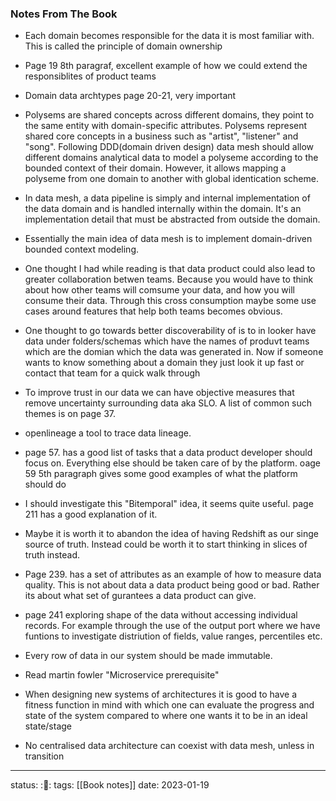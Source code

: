 
### Notes From The Book
- Each domain becomes responsible for the data it is most familiar with. This is
  called the principle of domain ownership
  
- Page 19 8th paragraf, excellent example of how we could extend the
  responsiblites of product teams
  
- Domain data archtypes page 20-21, very important
- Polysems are shared concepts across different domains, they point to the same
  entity with domain-specific attributes. Polysems represent shared core
  concepts in a business such as "artist", "listener" and "song". Following
  DDD(domain driven design) data mesh should allow different domains analytical
  data to model a polyseme according to the bounded context of their domain.
  However, it allows mapping a polyseme from one domain to another with global
  identication scheme.
  
- In data mesh, a data pipeline is simply and internal implementation of the
  data domain and is handled internally within the domain. It's an
  implementation detail that must be abstracted from outside the domain.
  
- Essentially the main idea of data mesh is to implement domain-driven bounded
  context modeling.
  
- One thought I had while reading is that data product could also lead to
  greater collaboration betwen teams. Because you would have to think about how
  other teams will comsume your data, and how you will consume their data.
  Through this cross consumption maybe some use cases around features that help
  both teams becomes obvious.
  
- One thought to go towards better discoverability of is to in looker have data
  under folders/schemas which have the names of produvt teams which are the
  domian which the data was generated in. Now if someone wants to know something
  about a domain they just look it up fast or contact that team for a quick walk
  through
  
- To improve trust in our data we can have objective measures that remove
  uncertainty surrounding data aka SLO. A list of common such themes is on page
  37.
  
- openlineage a tool to trace data lineage. 
  
- page 57. has a good list of tasks that a data product developer should focus
  on. Everything else should be taken care of by the platform. oage 59 5th
  paragraph gives some good examples of what the platform should do
  
- I should investigate this "Bitemporal" idea, it seems quite useful. page 211
  has a good explanation of it.
  
- Maybe it is worth it to abandon the idea of having Redshift as our singe
  source of truth. Instead could be worth it to start thinking in slices of
  truth instead.
  
- Page 239. has a set of attributes as an example of how to measure data
  quality. This is not about data a data product being good or bad. Rather its
  about what set of gurantees a data product can give.
  
- page 241 exploring shape of the data without accessing individual records. For
  example through the use of the output port where we have funtions to
  investigate distriution of fields, value ranges, percentiles etc.
  
- Every row of data in our system should be made immutable.

- Read martin fowler "Microservice prerequisite"

- When designing new systems of architectures it is good to have a fitness
  function in mind with which one can evaluate the progress and state of the
  system compared to where one wants it to be in an ideal state/stage
  
- No centralised data architecture can coexist with data mesh, unless in
  transition

---
status: :📖:
tags: [[Book notes]] 
date: 2023-01-19
